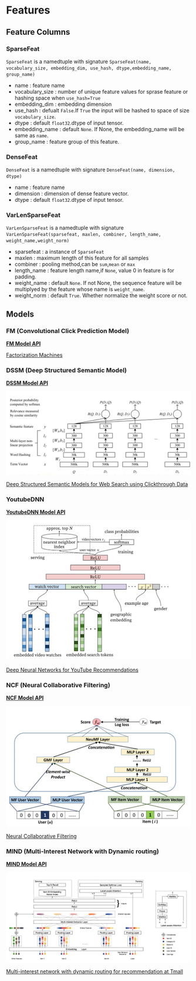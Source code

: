 # Features

## Feature Columns
### SparseFeat
``SparseFeat`` is a namedtuple with signature ``SparseFeat(name, vocabulary_size, embedding_dim, use_hash, dtype,embedding_name, group_name)``

- name : feature name
- vocabulary_size : number of unique feature values for sprase feature or hashing space when `use_hash=True`
- embedding_dim : embedding dimension
- use_hash : defualt `False`.If `True` the input will be hashed to space of size `vocabulary_size`.
- dtype : default `float32`.dtype of input tensor.
- embedding_name : default `None`. If None, the embedding_name will be same as `name`.
- group_name : feature group of this feature.

### DenseFeat
``DenseFeat`` is a namedtuple with signature ``DenseFeat(name, dimension, dtype)``

- name : feature name
- dimension : dimension of dense feature vector.
- dtype : default `float32`.dtype of input tensor.

### VarLenSparseFeat

``VarLenSparseFeat`` is a namedtuple with signature ``VarLenSparseFeat(sparsefeat, maxlen, combiner, length_name, weight_name,weight_norm)``

- sparsefeat : a instance of `SparseFeat`
- maxlen : maximum length of this feature for all samples
- combiner : pooling method,can be ``sum``,``mean`` or ``max``
- length_name : feature length name,if `None`, value 0 in feature is for padding.
- weight_name : default `None`. If not None, the sequence feature will be multiplyed by the feature whose name is `weight_name`.
- weight_norm : default `True`. Whether normalize the weight score or not.

## Models


### FM (Convolutional Click Prediction Model)


[**FM Model API**](./deepmatch.models.fm.html)
<!-- ![CCPM](../pics/CCPM.png) -->

[Factorization Machines](https://www.researchgate.net/publication/220766482_Factorization_Machines) 


### DSSM (Deep Structured Semantic Model)


[**DSSM Model API**](./deepmatch.models.dssm.html)

![DSSM](../pics/dssm.jpg)


[Deep Structured Semantic Models for Web Search using Clickthrough Data](https://www.microsoft.com/en-us/research/publication/learning-deep-structured-semantic-models-for-web-search-using-clickthrough-data/)

### YoutubeDNN 


[**YoutubeDNN Model API**](./deepmatch.models.youtubednn.html)

![YoutubeDNN](../pics/youtubednn.jpg)

[Deep Neural Networks for YouTube Recommendations](https://www.researchgate.net/publication/307573656_Deep_Neural_Networks_for_YouTube_Recommendations)

### NCF (Neural Collaborative Filtering)

[**NCF Model API**](./deepmatch.models.ncf.html)

![NCF](../pics/ncf.jpg)

[Neural Collaborative Filtering](https://arxiv.org/abs/1708.05031)


### MIND (Multi-Interest Network with Dynamic routing)



[**MIND Model API**](./deepmatch.models.mind.html)

![MIND](../pics/mind.jpg)

[Multi-interest network with dynamic routing for recommendation at Tmall](https://arxiv.org/pdf/1904.08030)

